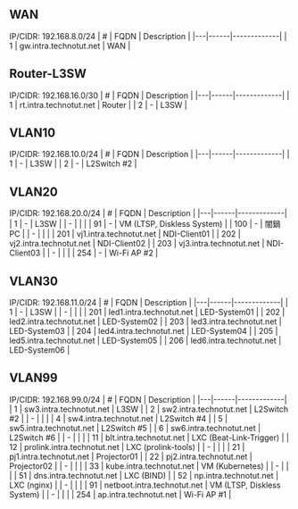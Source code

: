 ## WAN
IP/CIDR: 192.168.8.0/24
| # | FQDN | Description |
|---|------|-------------|
| 1 | gw.intra.technotut.net | WAN |

## Router-L3SW
IP/CIDR: 192.168.16.0/30
| # | FQDN | Description |
|---|------|-------------|
| 1 | rt.intra.technotut.net | Router |
| 2 | - | L3SW |

## VLAN10
IP/CIDR: 192.168.10.0/24
| # | FQDN | Description |
|---|------|-------------|
| 1 | - | L3SW |
| 2 | - | L2Switch #2 |

## VLAN20
IP/CIDR: 192.168.20.0/24
| # | FQDN | Description |
|---|------|-------------|
| 1 | - | L3SW |
| - | | |
| 91 | - | VM (LTSP, Diskless System) |
| 100 | - | 闇鍋PC |
| - | | |
| 201 | vj1.intra.technotut.net | NDI-Client01 |
| 202 | vj2.intra.technotut.net | NDI-Client02 |
| 203 | vj3.intra.technotut.net | NDI-Client03 |
| - | | |
| 254 | - | Wi-Fi AP #2 |

## VLAN30
IP/CIDR: 192.168.11.0/24
| # | FQDN | Description |
|---|------|-------------|
| 1 | - | L3SW |
| - | | |
| 201 | led1.intra.technotut.net | LED-System01 |
| 202 | led2.intra.technotut.net | LED-System02 |
| 203 | led3.intra.technotut.net | LED-System03 |
| 204 | led4.intra.technotut.net | LED-System04 |
| 205 | led5.intra.technotut.net | LED-System05 |
| 206 | led6.intra.technotut.net | LED-System06 |

## VLAN99
IP/CIDR: 192.168.99.0/24
| # | FQDN | Description |
|---|------|-------------|
| 1 | sw3.intra.technotut.net | L3SW |
| 2 | sw2.intra.technotut.net | L2Switch #2 |
| - | | |
| 4 | sw4.intra.technotut.net | L2Switch #4 |
| 5 | sw5.intra.technotut.net | L2Switch #5 |
| 6 | sw6.intra.technotut.net | L2Switch #6 |
| - | | |
| 11 | blt.intra.technotut.net | LXC (Beat-Link-Trigger) |
| 12 | prolink.intra.technotut.net | LXC (prolink-tools) |
| - | | |
| 21 | pj1.intra.technotut.net | Projector01 |
| 22 | pj2.intra.technotut.net | Projector02 |
| - | | |
| 33 | kube.intra.technotut.net | VM (Kubernetes) |
| - | | |
| 51 | dns.intra.technotut.net | LXC (BIND) |
| 52 | np.intra.technotut.net | LXC (nginx) |
| - | | |
| 91 | netboot.intra.technotut.net | VM (LTSP, Diskless System) |
| - | | |
| 254 | ap.intra.technotut.net | Wi-Fi AP #1 |
